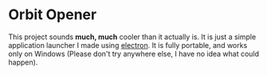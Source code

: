 # Orbit Opener

This project sounds **much, much** cooler than it actually is. 
It is just a simple application launcher I made using [electron](https://www.electronjs.org/fr/). 
It is fully portable, and works only on Windows (Please don't try anywhere else, I have no idea what could happen).
